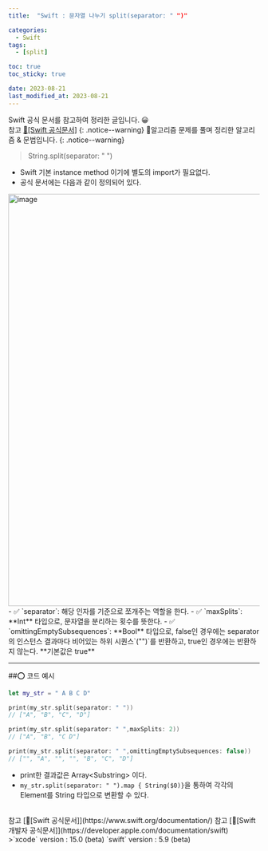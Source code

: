 ```yaml
---
title:  "Swift : 문자열 나누기 split(separator: " ")" 

categories:
  - Swift
tags:
  - [split]

toc: true
toc_sticky: true

date: 2023-08-21
last_modified_at: 2023-08-21
---
```

Swift 공식 문서를 참고하여 정리한 글입니다. 😀    
참고 [🍎[Swift 공식문서]](https://www.swift.org/documentation/)
{: .notice--warning}
🍏알고리즘 문제를 풀며 정리한 알고리즘 & 문법입니다.
{: .notice--warning}

>String.split(separator: " ")

- Swift 기본 instance method 이기에 별도의 import가 필요없다.
- 공식 문서에는 다음과 같이 정의되어 있다.
<img width="826" alt="image" src="https://github.com/iOS-Dev-Hyun/iOS-Dev-Hyun.github.io/assets/142004247/2709c2e9-8499-49cf-bf6c-d25b9a0ee04c">
- ✅ `separator`: 해당 인자를 기준으로 쪼개주는 역할을 한다.
- ✅ `maxSplits`: **Int** 타입으로, 문자열을 분리하는 횟수를 뜻한다.
- ✅ `omittingEmptySubsequences`: **Bool** 타입으로, false인 경우에는 separator의 인스턴스 결과마다 비어있는 하위 시퀀스`("")`를 반환하고, true인 경우에는 반환하지 않는다. **기본값은 true**

---
##⭕️ 코드 예시
```swift
let my_str = " A B C D"

print(my_str.split(separator: " "))
// ["A", "B", "C", "D"]

print(my_str.split(separator: " ",maxSplits: 2))
// ["A", "B", "C D"]

print(my_str.split(separator: " ",omittingEmptySubsequences: false))
// ["", "A", "", "", "B", "C", "D"]
```
- print한 결과값은 Array\<Substring> 이다.
- `my_str.split(separator: " ").map { String($0)}`을 통하여 각각의 Element를 String 타입으로 변환할 수 있다.



<br>
참고 [🍎[Swift 공식문서]](https://www.swift.org/documentation/)   
참고 [🍎[Swift 개발자 공식문서]](https://developer.apple.com/documentation/swift)
<br>
>`xcode` version : 15.0 (beta)   
`swift` version : 5.9 (beta)